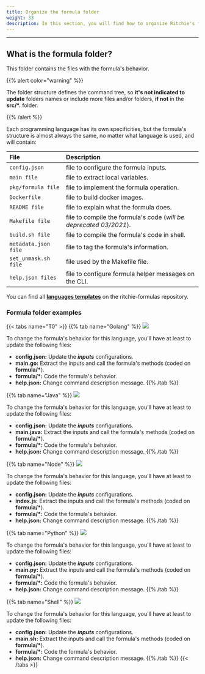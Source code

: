 ```yaml
---
title: Organize the formula folder
weight: 33
description: In this section, you will find how to organize Ritchie's formula folder.
---
```


---

## What is the formula folder?

This folder contains the files with the formula's behavior.

{{% alert color="warning" %}}

The folder structure defines the command tree, so **it's not indicated to update** folders names or include more files and/or folders, **if not** in the **src/*.** folder.

{{% /alert %}}

Each programming language has its own specificities, but the formula's structure is almost always the same, no matter what language is used, and will contain:

| File | Description |
| :--- | :--- |
| `config.json` | file to configure the formula inputs. |
| `main file` | file to extract local variables. |
| `pkg/formula file` | file to implement the formula operation. |
| `Dockerfile` | file to build docker images. |
| `README file` | file to explain what the formula does. |
| `Makefile file` | file to compile the formula's code (_will be deprecated 03/2021_). |
| `build.sh file` | file to compile the formula's code in shell. |
| `metadata.json file` | file to tag the formula's information. |
| `set_unmask.sh file` | file used by the Makefile file. |
| `help.json files` | file to configure formula helper messages on the CLI. |

You can find all [**languages templates**](https://github.com/ZupIT/ritchie-formulas/tree/master/templates/create_formula/languages) on the ritchie-formulas repository.

### Formula folder examples

{{< tabs name="T0" >}}
{{% tab name="Golang" %}}
![](/shared/go.png)

To change the formula's behavior for this language, you'll have at least to update the following files:

* **config.json:** Update the _**inputs**_ configurations.
* **main.go:** Extract the inputs and call the formula's methods (coded on **formula/\***).
* **formula/*:** Code the formula's behavior.
* **help.json:** Change command description message.
{{% /tab %}}

{{% tab name="Java" %}} 
![](/shared/java.png)

To change the formula's behavior for this language, you'll have at least to update the following files:

* **config.json:** Update the _**inputs**_ configurations.
* **main.java:** Extract the inputs and call the formula's methods (coded on **formula/\***).
* **formula/*:** Code the formula's behavior.
* **help.json:** Change command description message.
{{% /tab %}}

{{% tab name="Node" %}}
![](/shared/node.png)

To change the formula's behavior for this language, you'll have at least to update the following files:

* **config.json:** Update the _**inputs**_ configurations.
* **index.js:** Extract the inputs and call the formula's methods (coded on **formula/\***).
* **formula/*:** Code the formula's behavior.
* **help.json:** Change command description message.
{{% /tab %}}

{{% tab name="Python" %}}
![](/shared/python.png)

To change the formula's behavior for this language, you'll have at least to update the following files:

* **config.json:** Update the _**inputs**_ configurations.
* **main.py:** Extract the inputs and call the formula's methods (coded on **formula/\***).
* **formula/*:** Code the formula's behavior.
* **help.json:** Change command description message.
{{% /tab %}}

{{% tab name="Shell" %}}
![](/shared/shell.png)

To change the formula's behavior for this language, you'll have at least to update the following files:

* **config.json:** Update the _**inputs**_ configurations.
* **main.sh:** Extract the inputs and call the formula's methods (coded on **formula/\***).
* **formula/*:** Code the formula's behavior.
* **help.json:** Change command description message.
{{% /tab %}}
{{< /tabs >}}
